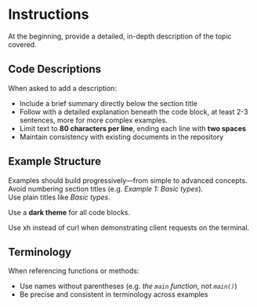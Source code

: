 # Instructions

At the beginning, provide a detailed, in-depth description of the topic covered. 

## Code Descriptions

When asked to add a description:  

- Include a brief summary directly below the section title
- Follow with a detailed explanation beneath the code block, at least 2-3 sentences,
  more for more complex examples.   
- Limit text to **80 characters per line**, ending each line with **two spaces**  
- Maintain consistency with existing documents in the repository  

##  Example Structure

Examples should build progressively—from simple to advanced concepts.  
Avoid numbering section titles (e.g. *Example 1: Basic types*).  
Use plain titles like *Basic types*.

Use a **dark theme** for all code blocks.  

Use xh instead of curl when demonstrating client requests on the terminal.  


## Terminology

When referencing functions or methods:  

- Use names without parentheses (e.g. *the `main` function*, not *`main()`*)  
- Be precise and consistent in terminology across examples  

